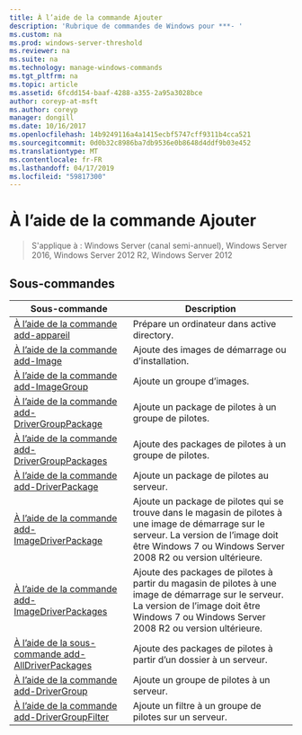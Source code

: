 ```yaml
---
title: À l’aide de la commande Ajouter
description: 'Rubrique de commandes de Windows pour ***- '
ms.custom: na
ms.prod: windows-server-threshold
ms.reviewer: na
ms.suite: na
ms.technology: manage-windows-commands
ms.tgt_pltfrm: na
ms.topic: article
ms.assetid: 6fcdd154-baaf-4288-a355-2a95a3028bce
author: coreyp-at-msft
ms.author: coreyp
manager: dongill
ms.date: 10/16/2017
ms.openlocfilehash: 14b9249116a4a1415ecbf5747cff9311b4cca521
ms.sourcegitcommit: 0d0b32c8986ba7db9536e0b8648d4ddf9b03e452
ms.translationtype: MT
ms.contentlocale: fr-FR
ms.lasthandoff: 04/17/2019
ms.locfileid: "59817300"
---
```

# <a name="using-the-add-command"></a>À l’aide de la commande Ajouter

>S'applique à : Windows Server (canal semi-annuel), Windows Server 2016, Windows Server 2012 R2, Windows Server 2012

## <a name="subcommands"></a>Sous-commandes
|Sous-commande|Description|
|-------|--------|
|[À l’aide de la commande add-appareil](using-the-add-device-command.md)|Prépare un ordinateur dans active directory.|
|[À l’aide de la commande add-Image](using-the-add-image-command.md)|Ajoute des images de démarrage ou d’installation.|
|[À l’aide de la commande add-ImageGroup](using-the-add-imagegroup-command.md)|Ajoute un groupe d’images.|
|[À l’aide de la commande add-DriverGroupPackage](using-the-add-drivergrouppackage-command.md)|Ajoute un package de pilotes à un groupe de pilotes.|
|[À l’aide de la commande add-DriverGroupPackages](using-the-add-drivergrouppackages-command.md)|Ajoute des packages de pilotes à un groupe de pilotes.|
|[À l’aide de la commande add-DriverPackage](using-the-add-driverpackage-command.md)|Ajoute un package de pilotes au serveur.|
|[À l’aide de la commande add-ImageDriverPackage](using-the-add-imagedriverpackage-command.md)|Ajoute un package de pilotes qui se trouve dans le magasin de pilotes à une image de démarrage sur le serveur. La version de l’image doit être Windows 7 ou Windows Server 2008 R2 ou version ultérieure.|
|[À l’aide de la commande add-ImageDriverPackages](using-the-add-imagedriverpackages-command.md)|Ajoute des packages de pilotes à partir du magasin de pilotes à une image de démarrage sur le serveur. La version de l’image doit être Windows 7 ou Windows Server 2008 R2 ou version ultérieure.|
|[À l’aide de la sous-commande add-AllDriverPackages](using-the-add-alldriverpackages-subcommand.md)|Ajoute des packages de pilotes à partir d’un dossier à un serveur.|
|[À l’aide de la commande add-DriverGroup](using-the-add-drivergroup-command.md)|Ajoute un groupe de pilotes à un serveur.|
|[À l’aide de la commande add-DriverGroupFilter](using-the-add-drivergroupfilter-command.md)|Ajoute un filtre à un groupe de pilotes sur un serveur.|
